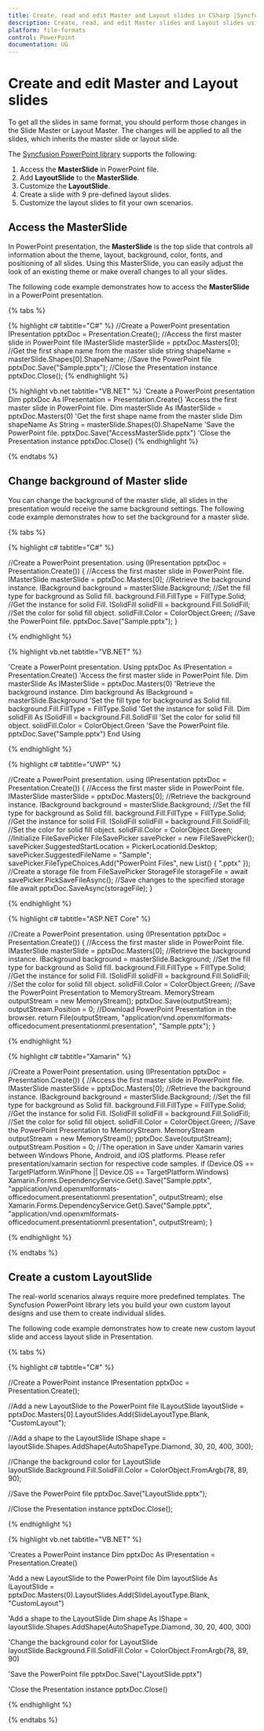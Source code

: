 ```yaml
---
title: Create, read and edit Master and Layout slides in CSharp |Syncfusion|
description: Create, read, and edit Master slides and Layout slides using Syncfusion PowerPoint library (Essential Presentation).
platform: file-formats
control: PowerPoint
documentation: UG
---
```


# Create and edit Master and Layout slides

To get all the slides in same format, you should perform those changes in the Slide Master or Layout Master. The changes will be applied to all the slides, which inherits the master slide or layout slide.

The [Syncfusion PowerPoint library](https://www.syncfusion.com/powerpoint-framework/net) supports the following:
<ol>
<li>Access the <b>MasterSlide</b> in PowerPoint file.</li>
<li>Add <b>LayoutSlide</b> to the <b>MasterSlide</b>.</li>
<li>Customize the <b>LayoutSlide</b>.</li>
<li>Create a slide with 9 pre-defined layout slides.</li>
<li>Customize the layout slides to fit your own scenarios.</li>
</ol>

## Access the MasterSlide

In PowerPoint presentation, the **MasterSlide** is the top slide that controls all information about the theme, layout, background, color, fonts, and positioning of all slides. Using this MasterSlide, you can easily adjust the look of an existing theme or make overall changes to all your slides.

The following code example demonstrates how to access the **MasterSlide** in a PowerPoint presentation.

{% tabs %}

{% highlight c# tabtitle="C#" %}
//Create a PowerPoint presentation
IPresentation pptxDoc = Presentation.Create();
//Access the first master slide in PowerPoint file
IMasterSlide masterSlide = pptxDoc.Masters[0];
//Get the first shape name from the master slide
string shapeName = masterSlide.Shapes[0].ShapeName;
//Save the PowerPoint file
pptxDoc.Save("Sample.pptx");
//Close the Presentation instance
pptxDoc.Close();
{% endhighlight %}

{% highlight vb.net tabtitle="VB.NET" %}
'Create a PowerPoint presentation
Dim pptxDoc As IPresentation = Presentation.Create()
'Access the first master slide in PowerPoint file.
Dim masterSlide As IMasterSlide = pptxDoc.Masters(0)
'Get the first shape name from the master slide
Dim shapeName As String = masterSlide.Shapes(0).ShapeName
'Save the PowerPoint file.
pptxDoc.Save("AccessMasterSlide.pptx")
'Close the Presentation instance
pptxDoc.Close()
{% endhighlight %}

{% endtabs %}

## Change background of Master slide

You can change the background of the master slide, all slides in the presentation would receive the same background settings. The following code example demonstrates how to set the background for a master slide.

{% tabs %}

{% highlight c# tabtitle="C#" %}

//Create a PowerPoint presentation.
using (IPresentation pptxDoc = Presentation.Create())
{
    //Access the first master slide in PowerPoint file.
    IMasterSlide masterSlide = pptxDoc.Masters[0];
    //Retrieve the background instance.
    IBackground background = masterSlide.Background;
    //Set the fill type for background as Solid fill.
    background.Fill.FillType = FillType.Solid;
    //Get the instance for solid Fill.
    ISolidFill solidFill = background.Fill.SolidFill;
    //Set the color for solid fill object.
    solidFill.Color = ColorObject.Green;
    //Save the PowerPoint file.
    pptxDoc.Save("Sample.pptx");
}

{% endhighlight %}

{% highlight vb.net tabtitle="VB.NET" %}

'Create a PowerPoint presentation.
Using pptxDoc As IPresentation = Presentation.Create()
    'Access the first master slide in PowerPoint file.
    Dim masterSlide As IMasterSlide = pptxDoc.Masters(0)
    'Retrieve the background instance.
    Dim background As IBackground = masterSlide.Background
    'Set the fill type for background as Solid fill.
    background.Fill.FillType = FillType.Solid
    'Get the instance for solid Fill.
    Dim solidFill As ISolidFill = background.Fill.SolidFill
    'Set the color for solid fill object.
    solidFill.Color = ColorObject.Green
    'Save the PowerPoint file.
    pptxDoc.Save("Sample.pptx")
End Using

{% endhighlight %}

{% highlight c# tabtitle="UWP" %}

//Create a PowerPoint presentation.
using (IPresentation pptxDoc = Presentation.Create())
{
    //Access the first master slide in PowerPoint file.
    IMasterSlide masterSlide = pptxDoc.Masters[0];
    //Retrieve the background instance.
    IBackground background = masterSlide.Background;
    //Set the fill type for background as Solid fill.
    background.Fill.FillType = FillType.Solid;
    //Get the instance for solid Fill.
    ISolidFill solidFill = background.Fill.SolidFill;
    //Set the color for solid fill object.
    solidFill.Color = ColorObject.Green;
    //Initialize FileSavePicker
    FileSavePicker savePicker = new FileSavePicker();
    savePicker.SuggestedStartLocation = PickerLocationId.Desktop;
    savePicker.SuggestedFileName = "Sample";
    savePicker.FileTypeChoices.Add("PowerPoint Files", new List<string>() { ".pptx" });
    //Create a storage file from FileSavePicker
    StorageFile storageFile = await savePicker.PickSaveFileAsync();
    //Save changes to the specified storage file
    await pptxDoc.SaveAsync(storageFile);
}

{% endhighlight %}

{% highlight c# tabtitle="ASP.NET Core" %}

//Create a PowerPoint presentation.
using (IPresentation pptxDoc = Presentation.Create())
{
    //Access the first master slide in PowerPoint file.
    IMasterSlide masterSlide = pptxDoc.Masters[0];
    //Retrieve the background instance.
    IBackground background = masterSlide.Background;
    //Set the fill type for background as Solid fill.
    background.Fill.FillType = FillType.Solid;
    //Get the instance for solid Fill.
    ISolidFill solidFill = background.Fill.SolidFill;
    //Set the color for solid fill object.
    solidFill.Color = ColorObject.Green;
    //Save the PowerPoint Presentation to MemoryStream.
    MemoryStream outputStream = new MemoryStream();
    pptxDoc.Save(outputStream);
    outputStream.Position = 0;
    //Download PowerPoint Presentation in the browser.
    return File(outputStream, "application/vnd.openxmlformats-officedocument.presentationml.presentation", "Sample.pptx");
}

{% endhighlight %}

{% highlight c# tabtitle="Xamarin" %}

//Create a PowerPoint presentation.
using (IPresentation pptxDoc = Presentation.Create())
{
    //Access the first master slide in PowerPoint file.
    IMasterSlide masterSlide = pptxDoc.Masters[0];
    //Retrieve the background instance.
    IBackground background = masterSlide.Background;
    //Set the fill type for background as Solid fill.
    background.Fill.FillType = FillType.Solid;
    //Get the instance for solid Fill.
    ISolidFill solidFill = background.Fill.SolidFill;
    //Set the color for solid fill object.
    solidFill.Color = ColorObject.Green;
    //Save the PowerPoint Presentation to MemoryStream.
    MemoryStream outputStream = new MemoryStream();
    pptxDoc.Save(outputStream);
    outputStream.Position = 0;
    //The operation in Save under Xamarin varies between Windows Phone, Android, and iOS platforms. Please refer presentation/xamarin section for respective code samples.
    if (Device.OS == TargetPlatform.WinPhone || Device.OS == TargetPlatform.Windows)
        Xamarin.Forms.DependencyService.Get<ISaveWindowsPhone>().Save("Sample.pptx", "application/vnd.openxmlformats-officedocument.presentationml.presentation", outputStream);
    else
        Xamarin.Forms.DependencyService.Get<ISave>().Save("Sample.pptx", "application/vnd.openxmlformats-officedocument.presentationml.presentation", outputStream);
}

{% endhighlight %}

{% endtabs %}

## Create a custom LayoutSlide

The real-world scenarios always require more predefined templates. The Syncfusion PowerPoint library lets you build your own custom layout designs and use them to create individual slides.

The following code example demonstrates how to create new custom layout slide and access layout slide in Presentation.

{% tabs %}

{% highlight c# tabtitle="C#" %}

//Create a PowerPoint instance
IPresentation pptxDoc = Presentation.Create();

//Add a new LayoutSlide to the PowerPoint file
ILayoutSlide layoutSlide = pptxDoc.Masters[0].LayoutSlides.Add(SlideLayoutType.Blank, "CustomLayout");

//Add a shape to the LayoutSlide
IShape shape = layoutSlide.Shapes.AddShape(AutoShapeType.Diamond, 30, 20, 400, 300);

//Change the background color for LayoutSlide
layoutSlide.Background.Fill.SolidFill.Color = ColorObject.FromArgb(78, 89, 90);

//Save the PowerPoint file
pptxDoc.Save("LayoutSlide.pptx");

//Close the Presentation instance
pptxDoc.Close();

{% endhighlight %}

{% highlight vb.net tabtitle="VB.NET" %}

'Creates a PowerPoint instance
Dim pptxDoc As IPresentation = Presentation.Create()

'Add a new LayoutSlide to the PowerPoint file
Dim layoutSlide As ILayoutSlide = pptxDoc.Masters(0).LayoutSlides.Add(SlideLayoutType.Blank, "CustomLayout")

'Add a shape to the LayoutSlide
Dim shape As IShape = layoutSlide.Shapes.AddShape(AutoShapeType.Diamond, 30, 20, 400, 300)

'Change the background color for LayoutSlide
layoutSlide.Background.Fill.SolidFill.Color = ColorObject.FromArgb(78, 89, 90)

'Save the PowerPoint file
pptxDoc.Save("LayoutSlide.pptx")

'Close the Presentation instance
pptxDoc.Close()

{% endhighlight %}

{% endtabs %}